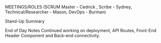 MEETINGS/ROLES (SCRUM Master - Cedrick , Scribe - Sydney, Technical/Researcher - Mason, DevOps - Burman)

Stand-Up Summary

End of Day Notes Continued working on deployment, API Routes, Front-End Header Component and Back-end connectivity.